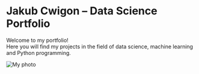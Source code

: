 # Jakub Cwigon – Data Science Portfolio

Welcome to my portfolio!  
Here you will find my projects in the field of data science, machine learning and Python programming.

![My photo](imgs/JC.png)